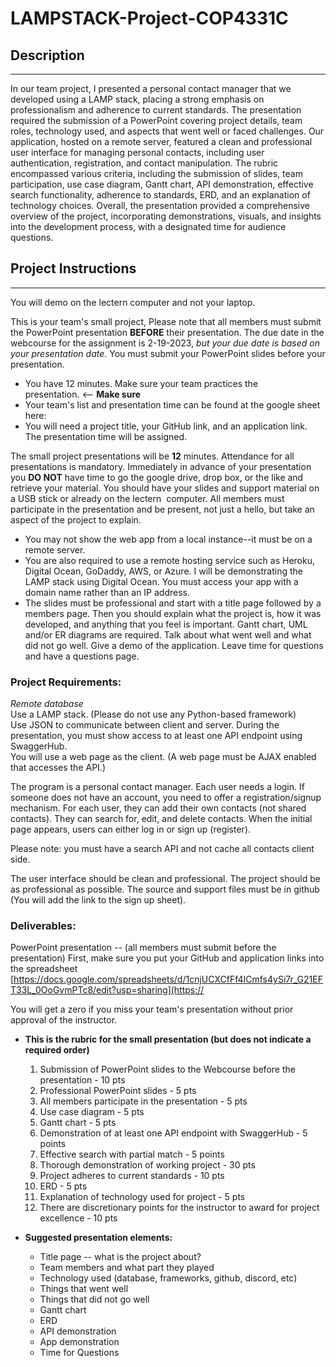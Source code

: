 # LAMPSTACK-Project-COP4331C
## Description
---
In our team project, I presented a personal contact manager that we developed using a LAMP stack, placing a strong emphasis on professionalism and adherence to current standards. The presentation required the submission of a PowerPoint covering project details, team roles, technology used, and aspects that went well or faced challenges. Our application, hosted on a remote server, featured a clean and professional user interface for managing personal contacts, including user authentication, registration, and contact manipulation. The rubric encompassed various criteria, including the submission of slides, team participation, use case diagram, Gantt chart, API demonstration, effective search functionality, adherence to standards, ERD, and an explanation of technology choices. Overall, the presentation provided a comprehensive overview of the project, incorporating demonstrations, visuals, and insights into the development process, with a designated time for audience questions.

##  Project Instructions
---
You will demo on the lectern computer and not your laptop.

This is your team's small project, Please note that all members must submit the PowerPoint presentation **BEFORE** their presentation. The due date in the webcourse for the assignment is 2-19-2023, _but your due date is based on your presentation date_. You must submit your PowerPoint slides before your presentation.
- You have 12 minutes. Make sure your team practices the presentation. <-- **Make sure**
- Your team's list and presentation time can be found at the google sheet here:
- You will need a project title, your GitHub link, and an application link. The presentation time will be assigned.

The small project presentations will be **12** minutes. Attendance for all presentations is mandatory. Immediately in advance of your presentation you **DO NOT** have time to go the google drive, drop box, or the like and retrieve your material. You should have your slides and support material on a USB stick or already on the lectern  computer. All members must participate in the presentation and be present, not just a hello, but take an aspect of the project to explain.
- You may not show the web app from a local instance--it must be on a remote server.
- You are also required to use a remote hosting service such as Heroku, Digital Ocean, GoDaddy, AWS, or Azure. I will be demonstrating the LAMP stack using Digital Ocean. You must access your app with a domain name rather than an IP address.
- The slides must be professional and start with a title page followed by a members page. Then you should explain what the project is, how it was developed, and anything that you feel is important. Gantt chart, UML and/or ER diagrams are required. Talk about what went well and what did not go well. Give a demo of the application. Leave time for questions and have a questions page.

### **Project Requirements:**  
_Remote database_  
Use a LAMP stack. (Please do not use any Python-based framework)  
Use JSON to communicate between client and server. During the presentation, you must show access to at least one API endpoint using SwaggerHub.  
You will use a web page as the client. (A web page must be AJAX enabled that accesses the API.)

The program is a personal contact manager. Each user needs a login. If someone does not have an account, you need to offer a registration/signup mechanism. For each user, they can add their own contacts (not shared contacts). They can search for, edit, and delete contacts. When the initial page appears, users can either log in or sign up (register).

Please note: you must have a search API and not cache all contacts client side.

The user interface should be clean and professional. The project should be as professional as possible. The source and support files must be in github (You will add the link to the sign up sheet).

### **Deliverables:**  
PowerPoint presentation -- (all members must submit before the presentation) First, make sure you put your GitHub and application links into the spreadsheet [https://docs.google.com/spreadsheets/d/1cnjUCXCfFf4ICmfs4ySi7r_G21EFT33L_0OoGvmPTc8/edit?usp=sharing](https://

You will get a zero if you miss your team's presentation without prior approval of the instructor.

- **This is the rubric for the small presentation (but does not indicate a required order)**
	1. Submission of PowerPoint slides to the Webcourse before the presentation - 10 pts
	2. Professional PowerPoint slides - 5 pts
	3. All members participate in the presentation - 5 pts
	4. Use case diagram - 5 pts
	5. Gantt chart - 5 pts
	6. Demonstration of at least one API endpoint with SwaggerHub - 5 points
	7. Effective search with partial match - 5 points
	8. Thorough demonstration of working project - 30 pts
	9. Project adheres to current standards - 10 pts
	10. ERD - 5 pts
	11. Explanation of technology used for project - 5 pts
	12. There are discretionary points for the instructor to award for project excellence - 10 pts

- **Suggested presentation elements:**
	- Title page -- what is the project about?  
	- Team members and what part they played  
	- Technology used (database, frameworks, github, discord, etc)  
	- Things that went well  
	- Things that did not go well  
	- Gantt chart  
	- ERD  
	- API demonstration  
	- App demonstration  
	- Time for Questions
